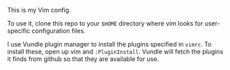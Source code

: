 This is my Vim config.

To use it, clone this repo to your `$HOME` directory where vim looks for user-specific configuration files.

I use Vundle plugin manager to install the plugins specified in `vimrc`. To install these, open up vim and `:PluginInstall`. Vundle will fetch the plugins it finds from github so that they are available for use.
